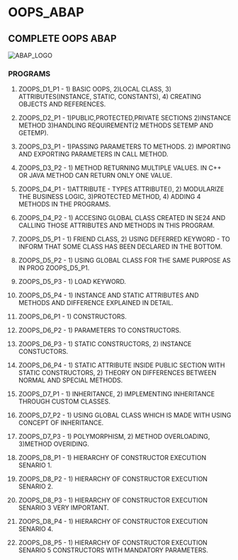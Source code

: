 # OOPS_ABAP
## COMPLETE OOPS ABAP
![ABAP_LOGO](https://drive.google.com/uc?export=view&id=1W9hk4GUpAMvg3o8nYdxW3p9JJBtacKTy)

### PROGRAMS

1. ZOOPS_D1_P1 - 1) BASIC OOPS, 2)LOCAL CLASS, 3) ATTRIBUTES(INSTANCE, STATIC, CONSTANTS), 4) CREATING OBJECTS AND REFERENCES.

2. ZOOPS_D2_P1 - 1)PUBLIC,PROTECTED,PRIVATE SECTIONS 2)INSTANCE METHOD 3)HANDLING REQUIREMENT(2 METHODS SETEMP AND GETEMP).

3. ZOOPS_D3_P1 - 1)PASSING PARAMETERS TO METHODS. 2) IMPORTING AND EXPORTING PARAMETERS IN CALL METHOD.

4. ZOOPS_D3_P2 - 1) METHOD RETURNING MULTIPLE VALUES. IN C++ OR JAVA METHOD CAN RETURN ONLY ONE VALUE.

5. ZOOPS_D4_P1 - 1)ATTRIBUTE - TYPES ATTRIBUTE(), 2) MODULARIZE THE BUSINESS LOGIC, 3)PROTECTED METHOD, 4) ADDING 4 METHODS IN THE PROGRAMS.

6. ZOOPS_D4_P2 - 1) ACCESING GLOBAL CLASS CREATED IN SE24 AND CALLING THOSE ATTRIBUTES AND METHODS IN THIS PROGRAM.

7. ZOOPS_D5_P1 - 1) FRIEND CLASS, 2) USING DEFERRED KEYWORD - TO INFORM THAT SOME CLASS HAS BEEN DECLARED IN THE BOTTOM.

8. ZOOPS_D5_P2 - 1) USING GLOBAL CLASS FOR THE SAME PURPOSE AS IN PROG ZOOPS_D5_P1.

9. ZOOPS_D5_P3 - 1) LOAD KEYWORD.

10. ZOOPS_D5_P4 - 1) INSTANCE AND STATIC ATTRIBUTES AND METHODS AND DIFFERENCE EXPLAINED IN DETAIL.

11. ZOOPS_D6_P1 - 1) CONSTRUCTORS.

12. ZOOPS_D6_P2 - 1) PARAMETERS TO CONSTRUCTORS.

13. ZOOPS_D6_P3 - 1) STATIC CONSTRUCTORS, 2) INSTANCE CONSTUCTORS.

14. ZOOPS_D6_P4 - 1) STATIC ATTRIBUTE INSIDE PUBLIC SECTION WITH STATIC CONSTRUCTORS, 2) THEORY ON DIFFERENCES BETWEEN NORMAL AND SPECIAL METHODS.

15. ZOOPS_D7_P1 - 1) INHERITANCE, 2) IMPLEMENTING INHERITANCE THROUGH CUSTOM CLASSES.

16. ZOOPS_D7_P2 - 1) USING GLOBAL CLASS WHICH IS MADE WITH USING CONCEPT OF INHERITANCE.

17. ZOOPS_D7_P3 - 1) POLYMORPHISM, 2) METHOD OVERLOADING, 3)METHOD OVERIDING.

18. ZOOPS_D8_P1 - 1) HIERARCHY OF CONSTRUCTOR EXECUTION SENARIO 1.

19. ZOOPS_D8_P2 - 1) HIERARCHY OF CONSTRUCTOR EXECUTION SENARIO 2.

20. ZOOPS_D8_P3 - 1) HIERARCHY OF CONSTRUCTOR EXECUTION SENARIO 3 VERY IMPORTANT.

21. ZOOPS_D8_P4 - 1) HIERARCHY OF CONSTRUCTOR EXECUTION SENARIO 4.

22. ZOOPS_D8_P5 - 1) HIERARCHY OF CONSTRUCTOR EXECUTION SENARIO 5 CONSTRUCTORS WITH MANDATORY PARAMETERS.
